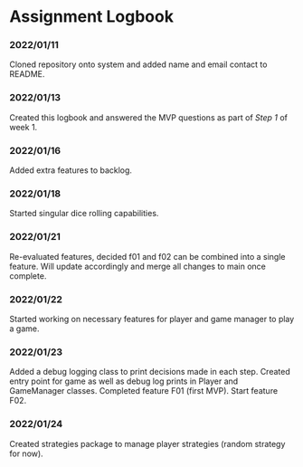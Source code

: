 # Assignment Logbook

### 2022/01/11
Cloned repository onto system and added name and email contact to README.

### 2022/01/13
Created this logbook and answered the MVP questions as part of *Step 1* of week 1.

### 2022/01/16
Added extra features to backlog.

### 2022/01/18
Started singular dice rolling capabilities.

### 2022/01/21
Re-evaluated features, decided f01 and f02 can be combined into a single feature.
Will update accordingly and merge all changes to main once complete.

### 2022/01/22
Started working on necessary features for player and game manager to play a game.

### 2022/01/23
Added a debug logging class to print decisions made in each step. Created entry point
for game as well as debug log prints in Player and GameManager classes. Completed
feature F01 (first MVP). Start feature F02.

### 2022/01/24
Created strategies package to manage player strategies (random strategy for now).
